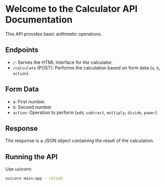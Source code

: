 # Welcome to the Calculator API Documentation

This API provides basic arithmetic operations.

## Endpoints

*   `/`: Serves the HTML interface for the calculator.
*   `/calculate` (POST): Performs the calculation based on form data (`a`, `b`, `action`).

## Form Data

*   `a`: First number.
*   `b`: Second number.
*   `action`: Operation to perform (`add`, `subtract`, `multiply`, `divide`, `power`).

## Response

The response is a JSON object containing the result of the calculation.

## Running the API

Use uvicorn:

```bash
uvicorn main:app --reload
```
